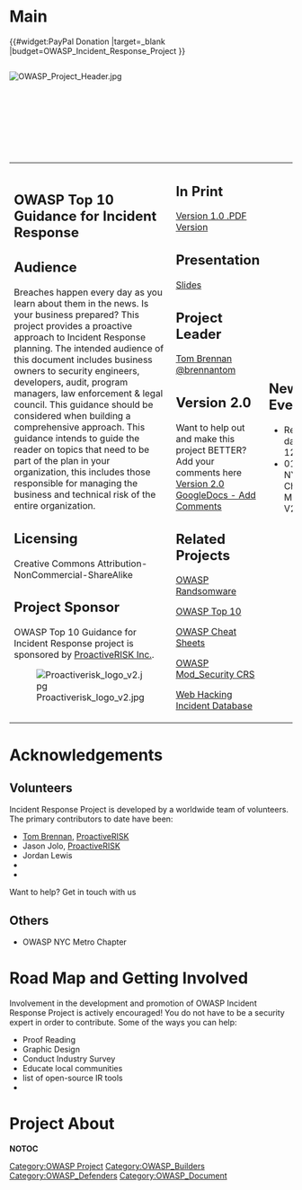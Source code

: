 # Main

{{\#widget:PayPal Donation |target=_blank
|budget=OWASP_Incident_Response_Project }}

<div style="width:100%;height:160px;border:0,margin:0;overflow: hidden;">

![OWASP_Project_Header.jpg](OWASP_Project_Header.jpg
"OWASP_Project_Header.jpg")

</div>

<table>
<tbody>
<tr class="odd">
<td><h2 id="owasp_top_10_guidance_for_incident_response">OWASP Top 10 Guidance for Incident Response</h2>
<h2 id="audience">Audience</h2>
<p>Breaches happen every day as you learn about them in the news. Is your business prepared? This project provides a proactive approach to Incident Response planning. The intended audience of this document includes business owners to security engineers, developers, audit, program managers, law enforcement &amp; legal council. This guidance should be considered when building a comprehensive approach. This guidance intends to guide the reader on topics that need to be part of the plan in your organization, this includes those responsible for managing the business and technical risk of the entire organization.</p>
<h2 id="licensing">Licensing</h2>
<p>Creative Commons Attribution-NonCommercial-ShareAlike</p>
<h2 id="project_sponsor">Project Sponsor</h2>
<p>OWASP Top 10 Guidance for Incident Response project is sponsored by <a href="http://www.proactiverisk.com">ProactiveRISK Inc.</a>.</p>
<figure>
<img src="Proactiverisk_logo_v2.jpg" title="Proactiverisk_logo_v2.jpg" alt="Proactiverisk_logo_v2.jpg" /><figcaption>Proactiverisk_logo_v2.jpg</figcaption>
</figure></td>
<td><h2 id="in_print">In Print</h2>
<p><a href="https://www.owasp.org/images/9/92/Top10ConsiderationsForIncidentResponse.pdf">Version 1.0 .PDF Version</a></p>
<h2 id="presentation">Presentation</h2>
<p><a href="https://www.owasp.org/images/b/bd/IR_Top_10_Considerations_-_Slides-v2.pdf">Slides</a></p>
<h2 id="project_leader">Project Leader</h2>
<p><a href="https://www.owasp.org/index.php/User:Brennan">Tom Brennan</a> <a href="http://www.twitter.com/brennantom">@brennantom</a></p>
<h2 id="version_2.0">Version 2.0</h2>
<p>Want to help out and make this project BETTER? Add your comments here <a href="https://docs.google.com/document/d/1TbIwFW_Z1d7jhnQL9vkdBzFtRC1lmHp9JpTXYXyN58A/edit?usp=sharing">Version 2.0 GoogleDocs - Add Comments</a></p>
<h2 id="related_projects">Related Projects</h2>
<p><a href="https://www.owasp.org/index.php/OWASP_Anti-Ransomware_Guide_Project">OWASP Randsomware</a></p>
<p><a href="https://www.owasp.org/index.php/Category:OWASP_Top_Ten_Project">OWASP Top 10</a></p>
<p><a href="https://www.owasp.org/index.php/OWASP_Cheat_Sheet_Series">OWASP Cheat Sheets</a></p>
<p><a href="https://www.owasp.org/index.php/Category:OWASP_ModSecurity_Core_Rule_Set_Project">OWASP Mod_Security CRS</a></p>
<p><a href="https://www.owasp.org/index.php/OWASP_WASC_Web_Hacking_Incidents_Database_Project">Web Hacking Incident Database</a></p></td>
<td><h2 id="news_and_events">News and Events</h2>
<ul>
<li>Release date 12/7/2015</li>
<li>01/13/2018 NYC Chapter Meeting V2.0</li>
</ul></td>
</tr>
</tbody>
</table>

# Acknowledgements

## Volunteers

Incident Response Project is developed by a worldwide team of
volunteers. The primary contributors to date have been:

  - [Tom Brennan](https://www.owasp.org/index.php/User:Brennan),
    [ProactiveRISK](http://www.proactiverisk.com)
  - Jason Jolo, [ProactiveRISK](http://www.proactiverisk.com)
  - Jordan Lewis
  - <insert your name>
  - <insert your name>

Want to help? Get in touch with us

## Others

  - OWASP NYC Metro Chapter

# Road Map and Getting Involved

Involvement in the development and promotion of OWASP Incident Response
Project is actively encouraged\! You do not have to be a security expert
in order to contribute. Some of the ways you can help:

  - Proof Reading
  - Graphic Design
  - Conduct Industry Survey
  - Educate local communities
  - list of open-source IR tools
  - <insert your idea>

# Project About

__NOTOC__ <headertabs></headertabs>

[Category:OWASP Project](Category:OWASP_Project "wikilink")
[Category:OWASP_Builders](Category:OWASP_Builders "wikilink")
[Category:OWASP_Defenders](Category:OWASP_Defenders "wikilink")
[Category:OWASP_Document](Category:OWASP_Document "wikilink")
